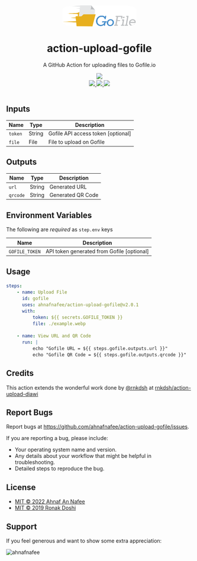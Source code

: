 <p align="center">
  <a href="https://gofile.io/">
    <img alt="Gofile.io Logo" src="assets/gofile-logo.png" height="auto" width="200" style="border-radius:20%">
  </a>
</p>

<h1 align="center">
  action-upload-gofile
</h1>

<p align="center">
   A GitHub Action for uploading files to Gofile.io
</p>

<div align="center">
  <a href="https://github.com/ahnafnafee/action-upload-gofile/actions/workflows/main.yml">
		<img src="https://img.shields.io/github/workflow/status/ahnafnafee/action-upload-gofile/action-upload-gofile?logo=github&style=for-the-badge"/>
	</a>
</div>

<div align="center">
  <a href="https://docs.github.com/en/actions/reference/workflow-syntax-for-github-actions#jobsjob_idruns-on">
		<img src="https://img.shields.io/badge/Ubuntu-E95420?style=for-the-badge&logo=ubuntu&logoColor=white"/>
	</a>
  <a href="https://docs.github.com/en/actions/reference/workflow-syntax-for-github-actions#jobsjob_idruns-on">
		<img src="https://img.shields.io/badge/mac%20os-000000?style=for-the-badge&logo=macos&logoColor=F0F0F0"/>
	</a>
  <a href="https://docs.github.com/en/actions/reference/workflow-syntax-for-github-actions#jobsjob_idruns-on">
		<img src="https://img.shields.io/badge/Windows-0078D6?style=for-the-badge&logo=windows&logoColor=white"/>
	</a>
</div>

<br />

## Inputs

| Name    | Type   | Description                        |
| ------- | ------ | ---------------------------------- |
| `token` | String | Gofile API access token [optional] |
| `file`  | File   | File to upload on Gofile           |

## Outputs

| Name     | Type   | Description       |
| -------- | ------ | ----------------- |
| `url`    | String | Generated URL     |
| `qrcode` | String | Generated QR Code |

## Environment Variables

The following are _required_ as `step.env` keys

| Name           | Description                                |
| -------------- | ------------------------------------------ |
| `GOFILE_TOKEN` | API token generated from Gofile [optional] |

## Usage

```yaml
steps:
    - name: Upload File
      id: gofile
      uses: ahnafnafee/action-upload-gofile@v2.0.1
      with:
          token: ${{ secrets.GOFILE_TOKEN }}
          file: ./example.webp

    - name: View URL and QR Code
      run: |
          echo "Gofile URL = ${{ steps.gofile.outputs.url }}" 
          echo "Gofile QR Code = ${{ steps.gofile.outputs.qrcode }}"
```

## Credits

This action extends the wonderful work done by [@rnkdsh](https://github.com/rnkdsh) at [rnkdsh/action-upload-diawi](https://github.com/rnkdsh/action-upload-diawi)

## Report Bugs

Report bugs at https://github.com/ahnafnafee/action-upload-gofile/issues.

If you are reporting a bug, please include:

-   Your operating system name and version.
-   Any details about your workflow that might be helpful in troubleshooting.
-   Detailed steps to reproduce the bug.

## License

-   [MIT © 2022 Ahnaf An Nafee](https://github.com/ahnafnafee/action-upload-gofile/blob/master/LICENSE)
-   [MIT © 2019 Ronak Doshi](https://github.com/rnkdsh/action-upload-diawi/blob/master/LICENSE)

## Support

If you feel generous and want to show some extra appreciation:

<p><a href="https://ko-fi.com/ahnafnafee"> <img align="left" src="https://cdn.ko-fi.com/cdn/kofi3.png?v=3" height="50" width="210" alt="ahnafnafee" /></a></p>
